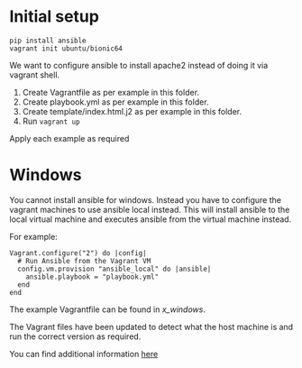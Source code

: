 # Initial setup

```
pip install ansible
vagrant init ubuntu/bionic64
```

We want to configure ansible to install apache2 instead of doing it via vagrant
shell.

1. Create Vagrantfile as per example in this folder.
2. Create playbook.yml as per example in this folder.
3. Create template/index.html.j2 as per example in this folder.
4. Run `vagrant up`

Apply each example as required

# Windows

You cannot install ansible for windows. Instead you have to configure the vagrant
machines to use ansible local instead. This will install ansible to the local
virtual machine and executes ansible from the virtual machine instead.

For example:
```
Vagrant.configure("2") do |config|
  # Run Ansible from the Vagrant VM
  config.vm.provision "ansible_local" do |ansible|
    ansible.playbook = "playbook.yml"
  end
end
```

The example Vagrantfile can be found in _x_windows_.

The Vagrant files have been updated to detect what the host machine is and run
the correct version as required.

You can find additional information [here](https://www.vagrantup.com/docs/provisioning/ansible_local.html)

